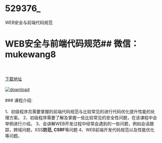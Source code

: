 # 529376_
WEB安全与前端代码规范
# WEB安全与前端代码规范## 微信：mukewang8
<br/></br>[下载地址](http://www.36tz.cn/article/529376 "下载地址")
<br/></br>[![download](http://36tz.cn/muke_img/2019_12_356-55-300x180.jpg "下载地址")](http://www.36tz.cn/article/529376 "下载地址")
<br/></br>### 课程介绍:<br/></br>1、初级程序员需要掌握的前端代码规范与比较常见的进行代码优化提升性能的处理方案。
2、初级程序需要了解及掌握一些比较常见的安全性问题，在该课程中会举例进行介绍。
3、会讲解WEB开发过程中经常会遇到的一些问题，例如会话跟踪，跨域问题，XSS**防范, CSRF**等问题
4、WEB前端开发代码规范以及性能优化等问题。


